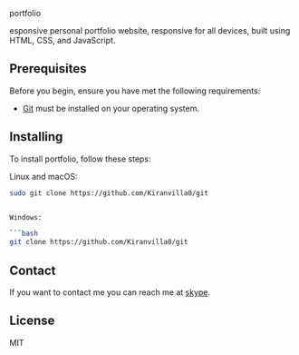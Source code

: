  portfolio

esponsive personal portfolio website, responsive for all devices, built using HTML, CSS, and JavaScript.

## Prerequisites

Before you begin, ensure you have met the following requirements:

* [Git](https://git-scm.com/downloads "Download Git") must be installed on your operating system.

## Installing

To install portfolio, follow these steps:

Linux and macOS:

```bash
sudo git clone https://github.com/Kiranvilla0/git


Windows:

```bash
git clone https://github.com/Kiranvilla0/git
```



## Contact

If you want to contact me you can reach me at [skype](https://join.skype.com/invite/viVhkkCHub7a).

## License

MIT
